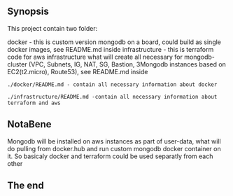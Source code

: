 ## Synopsis

This project contain two folder: 

docker - this is custom version mongodb on a board, could build as single docker images, see README.md inside
infrastructure - this is terraform code for aws infrastructure what will create all necessary for mongodb-cluster (VPC, Subnets, IG, NAT, SG, Bastion, 3Mongodb instances based on EC2(t2.micro), Route53), see README.md inside


```
./docker/README.md - contain all necessary information about docker
```

```
./infrastructure/README.md -contain all necessary information about terraform and aws
```

## NotaBene

Mongodb will be installed on aws instances as part of user-data, what will do pulling from docker.hub and run custom mongodb docker container on it. So basicaly docker and terraform could be used separatly from each other

## The end

